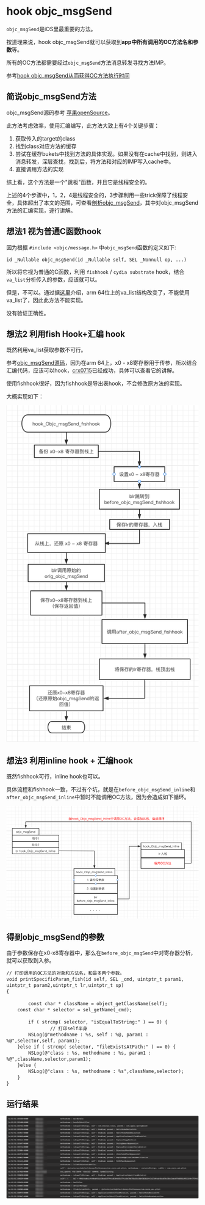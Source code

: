 # hook objc_msgSend

`objc_msgSend`是iOS里最重要的方法。

按道理来说，hook objc_msgSend就可以获取到**app中所有调用的OC方法名和参数**等。

所有的OC方法都需要经过`objc_msgSend`方法消息转发寻找方法IMP。

参考[hook objc_msgSend从而获得OC方法执行时间](https://github.com/cxr0715/hook_objc_msgSend)



## 简说objc_msgSend方法

objc_msgSend源码参考 [苹果openSource](https://opensource.apple.com/source/objc4/objc4-723/runtime/Messengers.subproj/objc-msg-arm64.s.auto.html)。

此方法考虑效率，使用汇编编写，此方法大致上有4个关键步骤：

1. 获取传入的target的class
2. 找到class对应方法的缓存
3. 尝试在缓存bukets中找到方法的具体实现。如果没有在cache中找到，则进入消息转发，深层查找，找到后，将方法和对应的IMP写入cache中。
4. 直接调用方法的实现

综上看，这个方法是一个"跳板"函数，并且它是线程安全的。

上述的4个步骤中，1，2，4是线程安全的，3步骤利用一些trick保障了线程安全，具体超出了本文的范围，可查看[剖析objc_msgSend](https://mikeash.com/pyblog/friday-qa-2017-06-30-dissecting-objc_msgsend-on-arm64.html)，其中对objc_msgSend方法的汇编实现，逐行讲解。



## 想法1 视为普通C函数hook

因为根据 `#include <objc/message.h>` 中`objc_msgSend`函数的定义如下:

```
id _Nullable objc_msgSend(id _Nullable self, SEL _Nonnull op, ...)
```

所以将它视为普通的C函数，利用 `fishhook` / `cydia substrate` hook，结合`va_list`分析传入的参数，应该就可以。

但是，不可以。通过据[这里](https://blog.nelhage.com/2010/10/amd64-and-va_arg/)介绍，arm 64位上的va_list结构改变了，不能使用va_list了，因此此方法不能实现。

没有验证正确性。



## 想法2 利用fish Hook+汇编 hook

既然利用va_list获取参数不可行。

参考[objc_msgSend源码](https://opensource.apple.com/source/objc4/objc4-723/runtime/Messengers.subproj/objc-msg-arm64.s.auto.html)，因为在arm 64上，x0 - x8寄存器用于传参，所以结合汇编代码，应该可以hook，[crx0715](https://github.com/cxr0715/hook_objc_msgSend)已经成功，具体可以查看它的讲解。

使用fishhook很好，因为fishhook是导出表hook，不会修改原方法的实现。

大概实现如下：

![image-20220124165851764](./images/image1.png)



## 想法3 利用inline hook + 汇编hook

既然fishhook可行，inline hook也可以。

具体流程和fishhook一致，不过有个坑，就是在`before_objc_msgSend_inline`和`after_objc_msgSend_inline`中暂时不能调用OC方法，因为会造成如下循环。

![image-20220124172146104](./images/image2.png)

## 得到objc_msgSend的参数

由于参数保存在x0-x8寄存器中，那么在`before_objc_msgSend`中对寄存器分析，就可以获取到入参。

```
// 打印调用的OC方法的对象和方法名，和最多两个参数。
void printSpecificParam_fish(id self, SEL _cmd, uintptr_t param1, uintptr_t param2,uintptr_t lr,uintptr_t sp)
{    

		const char * className = object_getClassName(self);
    const char * selector = sel_getName(_cmd);
    
		if ( strcmp( selector, "isEqualToString:" ) == 0) {
				// 打印self半身
        NSLog(@"methodname : %s, self : %@, param1 : %@",selector,self, param1);
    }else if ( strcmp( selector, "fileExistsAtPath:" ) == 0) {
        NSLog(@"class : %s, methodname : %s, param1 : %@",className,selector,param1);
    }else {
        NSLog(@"class : %s, methodname : %s",className,selector);
    }
}
```


## 运行结果

![image-20220124174737638](./images/image3.png)